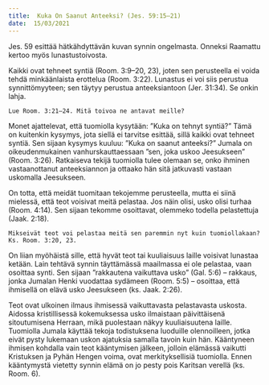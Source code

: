 ```yaml
---
title:  Kuka On Saanut Anteeksi? (Jes. 59:15–21)
date:  15/03/2021
---
```


Jes. 59 esittää hätkähdyttävän kuvan synnin ongelmasta. Onneksi Raamattu kertoo myös lunastustoivosta.

Kaikki ovat tehneet syntiä (Room. 3:9–20, 23), joten sen perusteella ei voida tehdä minkäänlaista erottelua (Room. 3:22). Lunastus ei voi siis perustua synnittömyyteen; sen täytyy perustua anteeksiantoon (Jer. 31:34). Se onkin lahja.

`Lue Room. 3:21–24. Mitä toivoa ne antavat meille?`

Monet ajattelevat, että tuomiolla kysytään: ”Kuka on tehnyt syntiä?” Tämä on kuitenkin kysymys, jota siellä ei tarvitse esittää, sillä kaikki ovat tehneet syntiä. Sen sijaan kysymys kuuluu: ”Kuka on saanut anteeksi?” Jumala on oikeudenmukainen vanhurskauttaessaan ”sen, joka uskoo Jeesukseen” (Room. 3:26). Ratkaiseva tekijä tuomiolla tulee olemaan se, onko ihminen vastaanottanut anteeksiannon ja ottaako hän sitä jatkuvasti vastaan uskomalla Jeesukseen.

On totta, että meidät tuomitaan tekojemme perusteella, mutta ei siinä mielessä, että teot voisivat meitä pelastaa. Jos näin olisi, usko olisi turhaa (Room. 4:14). Sen sijaan tekomme osoittavat, olemmeko todella pelastettuja (Jaak. 2:18).

`Mikseivät teot voi pelastaa meitä sen paremmin nyt kuin tuomiollakaan? Ks. Room. 3:20, 23.`

On liian myöhäistä sille, että hyvät teot tai kuuliaisuus laille voisivat lunastaa ketään. Lain tehtävä synnin täyttämässä maailmassa ei ole pelastaa, vaan osoittaa synti. Sen sijaan ”rakkautena vaikuttava usko” (Gal. 5:6) – rakkaus, jonka Jumalan Henki vuodattaa sydämeen (Room. 5:5) – osoittaa, että ihmisellä on elävä usko Jeesukseen (ks. Jaak. 2:26).

Teot ovat ulkoinen ilmaus ihmisessä vaikuttavasta pelastavasta uskosta. Aidossa kristillisessä kokemuksessa usko ilmaistaan päivittäisenä sitoutumisena Herraan, mikä puolestaan näkyy kuuliaisuutena laille. Tuomiolla Jumala käyttää tekoja todistuksena luoduille olennoilleen, jotka eivät pysty lukemaan uskon ajatuksia samalla tavoin kuin hän. Kääntyneen ihmisen kohdalla vain teot kääntymisen jälkeen, jolloin elämässä vaikutti Kristuksen ja Pyhän Hengen voima, ovat merkityksellisiä tuomiolla. Ennen kääntymystä vietetty synnin elämä on jo pesty pois Karitsan verellä (ks. Room. 6).